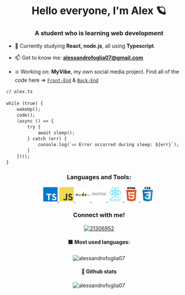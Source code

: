 <h1 align="center">Hello everyone, I'm Alex 🪐</h1>

<h3 align="center">A student who is learning web development</h3>

- 🌱 Currently studying **React, node.js**, all using **Typescript**.

- 📫 Get to know me: **alessandrofoglia07@gmail.com**

- ❇️ Working on: **MyVibe**, my own social media project. Find all of the code here => <code>[Front-End](https://github.com/alessandrofoglia07/MyVibe-FE)</code> & <code>[Back-End](https://github.com/alessandrofoglia07/MyVibe-BE)</code>

```
// alex.ts

while (true) {
    wakeUp();
    code();
    (async () => {
        try {
            await sleep();
        } catch (err) {
            console.log(`💤 Error occurred during sleep: ${err}`);
        }
    })();
}
  ```
<h3 align="center">Languages and Tools:</h3>
<p align="center">
    <a href="https://www.typescriptlang.org/" target="_blank" rel="noreferrer"> <img src="https://raw.githubusercontent.com/devicons/devicon/master/icons/typescript/typescript-original.svg" alt="typescript" width="40" height="40"/> </a> 
    <a href="https://developer.mozilla.org/en-US/docs/Web/JavaScript" target="_blank" rel="noreferrer"> <img src="https://raw.githubusercontent.com/devicons/devicon/master/icons/javascript/javascript-original.svg" alt="javascript" width="40" height="40"/> </a> 
    <a href="https://nodejs.org" target="_blank" rel="noreferrer"> <img src="https://raw.githubusercontent.com/devicons/devicon/master/icons/nodejs/nodejs-original-wordmark.svg" alt="nodejs" width="40" height="40"/> </a> 
    <a href="https://expressjs.com" target="_blank" rel="noreferrer"> <img src="https://raw.githubusercontent.com/devicons/devicon/master/icons/express/express-original-wordmark.svg" alt="express" width="40" height="40"/> </a> 
    <a href="https://reactjs.org/" target="_blank" rel="noreferrer"> <img src="https://raw.githubusercontent.com/devicons/devicon/master/icons/react/react-original-wordmark.svg" alt="react" width="40" height="40"/> </a>
    <a href="https://www.w3.org/html/" target="_blank" rel="noreferrer"> <img src="https://raw.githubusercontent.com/devicons/devicon/master/icons/html5/html5-original-wordmark.svg" alt="html5" width="40" height="40"/> </a> 
    <a href="https://www.w3schools.com/css/" target="_blank" rel="noreferrer"> <img src="https://raw.githubusercontent.com/devicons/devicon/master/icons/css3/css3-original-wordmark.svg" alt="css3" width="40" height="40"/> </a> 
</p>

<h3 align="center"> Connect with me! </h3>
<p align="center">
<a href="https://stackoverflow.com/users/21306952" target="blank"><img align="center" src="https://raw.githubusercontent.com/rahuldkjain/github-profile-readme-generator/master/src/images/icons/Social/stack-overflow.svg" alt="21306952" height="30" width="40" /></a>
</p>

<h4 align="center"> 🟦 Most used languages: </h4>
<p align="center"><img align="center" src="https://github-readme-stats.vercel.app/api/top-langs?username=alessandrofoglia07&show_icons=true&locale=en&layout=compact" alt="alessandrofoglia07" /></p>

<h4 align="center"> 📖 Github stats </h4>
<p align="center"><img align="center" src="https://github-readme-streak-stats.herokuapp.com/?user=alessandrofoglia07&" alt="alessandrofoglia07" /></p>
